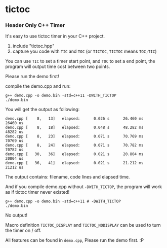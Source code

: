 # tictoc

### Header Only C++ Timer

It's easy to use tictoc timer in your C++ project.

1. include "tictoc.hpp"
2. capture you code with `TIC` and `TOC` (or `TICTOC`, `TICTOC` means `TOC;TIC`)

You can use `TIC` to set a timer start point, and `TOC` to set a end point, the program will output time cost between two points.

Please run the demo first!

compile the demo.cpp and run:

```
g++ demo.cpp -o demo.bin -std=c++11 -DWITH_TICTOP
./demo.bin
```

You will get the output as following:

```
demo.cpp [    8,   13]   elapsed:      0.026 s      26.460 ms       26460 us
demo.cpp [    8,   18]   elapsed:      0.048 s      48.282 ms       48282 us
demo.cpp [    8,   23]   elapsed:      0.071 s      70.769 ms       70769 us
demo.cpp [    8,   24]   elapsed:      0.071 s      70.782 ms       70782 us
demo.cpp [   30,   36]   elapsed:      0.021 s      20.804 ms       20804 us
demo.cpp [   36,   41]   elapsed:      0.021 s      21.212 ms       21212 us
```

The output contains: filename, code lines and elapsed time.

And if you compile demo.cpp without `-DWITH_TICTOP`, the program will work as if tictoc timer never existed!

```
g++ demo.cpp -o demo.bin -std=c++11 # -DWITH_TICTOP
./demo.bin
```

No output!

Macro definition `TICTOC_DISPLAY` and `TICTOC_NODISPLAY` can be used to turn the timer on / off.

All features can be found in `demo.cpp`, Please run the demo first. :P
